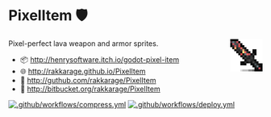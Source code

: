 # **PixelItem** 🛡️

<img align="right" src="icon.png">

Pixel-perfect lava weapon and armor sprites.

- 📦 <http://henrysoftware.itch.io/godot-pixel-item>
- 🌐 <http://rakkarage.github.io/PixelItem>
- 📃 <http://guthub.com/rakkarage/PixelItem>
- 📃 <http://bitbucket.org/rakkarage/PixelItem>

[![.github/workflows/compress.yml](https://github.com/rakkarage/PixelItem/actions/workflows/deploy.yml/badge.svg)](https://github.com/rakkarage/PixelItem/actions/workflows/compress.yml)
[![.github/workflows/deploy.yml](https://github.com/rakkarage/PixelItem/actions/workflows/deploy.yml/badge.svg)](https://github.com/rakkarage/PixelItem/actions/workflows/deploy.yml)

